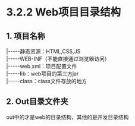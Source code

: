 # 3.2.2 Web项目目录结构

## 1. 项目名称

 \|-----静态资源：HTML,CSS,JS  
 \|-----WEB-INF（不能直接通过浏览器访问）  
          \|-----web.xml：项目配置文件  
          \|-----lib：web项目的第三方jar  
          \|-----class：class文件存放的地方

## 2. Out目录文件夹

 out中的才是web的目录结构，其他的是开发目录结构


